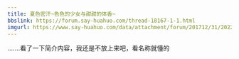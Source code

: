 ```yaml
---
title: 夏色密汗~色色的少女与甜甜的体香~
bbslink: https://forum.say-huahuo.com/thread-18167-1-1.html
imgurl: https://www.say-huahuo.com/data/attachment/forum/201712/31/202207ze6szsontuwu377l.png
---
```


.......看了一下简介内容，我还是不放上来吧，看名称就懂的<!--more-->
